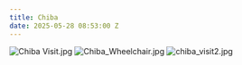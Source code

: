 ```yaml
---
title: Chiba
date: 2025-05-28 08:53:00 Z
---
```


![Chiba Visit.jpg](/uploads/Chiba%20Visit.jpg)
![Chiba_Wheelchair.jpg](/uploads/Chiba_Wheelchair.jpg)
![chiba_visit2.jpg](/uploads/chiba_visit2.jpg)